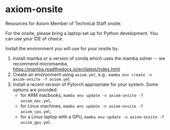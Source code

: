 # axiom-onsite
Resources for Axiom Member of Technical Staff onsite.

For the onsite, please bring a laptop set up for Python development. You can use your IDE of choice.

Install the environment you will use for your onsite by:
1. Install mamba or a version of conda which uses the mamba solver -- we recommend micromamba, https://mamba.readthedocs.io/en/latest/index.html
2. Create an environment using `axiom.yml`, e.g.: `mamba env create -n axiom-onsite -f axiom.yml`
3. Install a recent version of Pytorch appropriate for your system. Some options are provided:
    - for ARM macbooks, `mamba env update -n axiom-onsite -f axiom_mac.yml`,
    - for Linux machines, `mamba env update -n axiom-onsite -f axiom_cpu.yml`,
    - for a Linux laptop with a GPU, `mamba env update -n axiom-onsite -f axiom_gpu.yml`.

